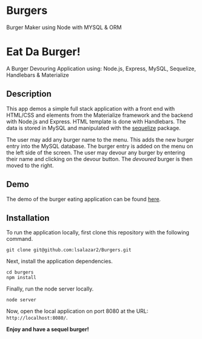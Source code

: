 # Burgers
Burger Maker using Node with MYSQL &amp; ORM
# Eat Da Burger!
A Burger Devouring Application using: Node.js, Express, MySQL, Sequelize, Handlebars & Materialize

## Description

This app demos a simple full stack application with a front end with HTML/CSS and elements from the Materialize framework and the backend with Node.js and Express. HTML template is done with Handlebars. The data is stored in MySQL and manipulated with the [sequelize](https://www.npmjs.com/package/sequelize) package. 

The user may add any burger name to the menu. This adds the new burger entry into the MySQL database. The burger entry is added on the menu on the left side of the screen. The user may devour any burger by entering their name and clicking on the devour button. The *devoured* burger is then moved to the right.

## Demo

The demo of the burger eating application can be found [here](https://.herokuapp.com/).

## Installation

To run the application locally, first clone this repository with the following command.

	git clone git@github.com:lsalazar2/Burgers.git
	
Next, install the application dependencies.

	cd burgers
	npm install
	
Finally, run the node server locally.

	node server
	
Now, open the local application on port 8080 at the URL: `http://localhost:8080/`.

**Enjoy and have a sequel burger!**

